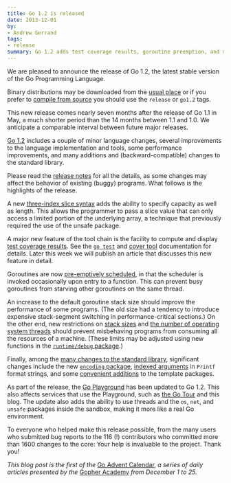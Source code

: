 ```yaml
---
title: Go 1.2 is released
date: 2013-12-01
by:
- Andrew Gerrand
tags:
- release
summary: Go 1.2 adds test coverage results, goroutine preemption, and more.
---
```



We are pleased to announce the release of Go 1.2, the latest stable version of
the Go Programming Language.

Binary distributions may be downloaded from the
[usual place](/doc/install) or if you prefer to
[compile from source](/doc/install/source) you should use
the `release` or `go1.2` tags.

This new release comes nearly seven months after the release of Go 1.1 in May,
a much shorter period than the 14 months between 1.1 and 1.0.
We anticipate a comparable interval between future major releases.

[Go 1.2](/doc/go1.2) includes a couple of minor
language changes, several improvements to the language implementation and
tools, some performance improvements, and many additions and
(backward-compatible) changes to the standard library.

Please read the [release notes](/doc/go1.2) for all
the details, as some changes may affect the behavior of existing (buggy) programs.
What follows is the highlights of the release.

A new [three-index slice syntax](/doc/go1.2#three_index)
adds the ability to specify capacity as well as length. This allows the
programmer to pass a slice value that can only access a limited portion of the
underlying array, a technique that previously required the use of the unsafe
package.

A major new feature of the tool chain is the facility to compute and display
[test coverage results](/doc/go1.2#cover).
See the [`go test`](/cmd/go/#hdr-Description_of_testing_flags)
and [cover tool](https://golang.org/x/tools/cmd/cover)
documentation for details. Later this week we will publish an article that
discusses this new feature in detail.

Goroutines are now [pre-emptively scheduled](/doc/go1.2#preemption),
in that the scheduler is invoked occasionally upon entry to a function.
This can prevent busy goroutines from starving other goroutines on the same
thread.

An increase to the default goroutine stack size should improve the
performance of some programs. (The old size had a tendency to introduce
expensive stack-segment switching in performance-critical sections.)
On the other end, new restrictions on
[stack sizes](/doc/go1.2#stack_size) and
[the number of operating system threads](/doc/go1.2#thread_limit)
should prevent misbehaving programs from consuming all the resources of a
machine. (These limits may be adjusted using new functions in the
[`runtime/debug` package](/pkg/runtime/debug).)

Finally, among the [many changes to the standard library](/doc/go1.2#library),
significant changes include
the new [`encoding` package](/doc/go1.2#encoding),
[indexed arguments](/doc/go1.2#fmt_indexed_arguments) in `Printf` format strings, and
some [convenient additions](/doc/go1.2#text_template) to the template packages.

As part of the release, the [Go Playground](http://play.golang.org/) has been
updated to Go 1.2. This also affects services that use the Playground, such as
[the Go Tour](/tour/) and this blog.
The update also adds the ability to use threads and the `os`, `net`, and
`unsafe` packages inside the sandbox, making it more like a real Go environment.

To everyone who helped make this release possible, from the many users who
submitted bug reports to the 116 (!) contributors who committed more than 1600
changes to the core: Your help is invaluable to the project. Thank you!

_This blog post is the first of the_
[Go Advent Calendar](http://blog.gopheracademy.com/day-01-go-1.2),
_a series of daily articles presented by the_
[Gopher Academy](http://gopheracademy.com/) _from December 1 to 25._
